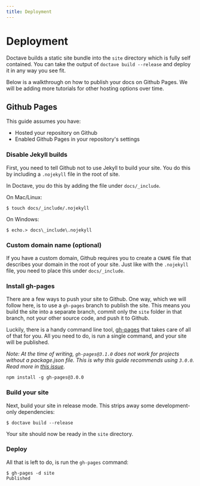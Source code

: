 ```yaml
---
title: Deployment
---
```


Deployment
==========

Doctave builds a static site bundle into the `site` directory which is fully self contained. You can
take the output of `doctave build --release` and deploy it in any way you see fit.

Below is a walkthrough on how to publish your docs on Github Pages. We will be adding more tutorials
for other hosting options over time.

## Github Pages

This guide assumes you have:

* Hosted your repository on Github
* Enabled Github Pages in your repository's settings

### Disable Jekyll builds

First, you need to tell Github not to use Jekyll to build your site. You do this by including a
`.nojekyll` file in the root of site. 

In Doctave, you do this by adding the file under `docs/_include`.

On Mac/Linux:
```
$ touch docs/_include/.nojekyll

```

On Windows:
```
$ echo.> docs\_include\.nojekyll
```

### Custom domain name (optional)

If you have a custom domain, Github requires you to create a `CNAME` file that describes your domain
in the root of your site. Just like with the `.nojekyll` file, you need to place this under
`docs/_include`.

### Install gh-pages

There are a few ways to push your site to Github. One way, which we will follow here, is to use a
`gh-pages` branch to publish the site. This means you build the site into a separate branch, commit
only the `site` folder in that branch, not your other source code, and push it to Github.

Luckily, there is a handy command line tool, [gh-pages](https://www.npmjs.com/package/gh-pages)
that takes care of all of that for you. All you need to do, is run a single command, and your site
will be published.


_Note: At the time of writing, `gh-pages@3.1.0` does not work for projects without a package.json
file. This is why this guide recommends using `3.0.0`. Read more in [this
issue](https://github.com/tschaub/gh-pages/issues/354)._

```
npm install -g gh-pages@3.0.0
```

### Build your site

Next, build your site in release mode. This strips away some development-only dependencies:

```
$ doctave build --release
```

Your site should now be ready in the `site` directory.

### Deploy

All that is left to do, is run the `gh-pages` command:

```
$ gh-pages -d site
Published
```
